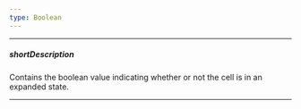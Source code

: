 ```yaml
---
type: Boolean
---
```

---
##### shortDescription
Contains the boolean value indicating whether or not the cell is in an expanded state.

---

